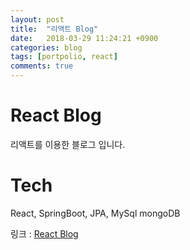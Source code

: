 ```yaml
---
layout: post
title:  "리액트 Blog"
date:   2018-03-29 11:24:21 +0900
categories: blog
tags: [portpolio, react]
comments: true
---
```


# React Blog 
리액트를 이용한 블로그 입니다.

# Tech
React, SpringBoot, JPA, MySql mongoDB


링크 : [React Blog][reactBlog]



[reactBlog]: http://52.78.43.33:8080/
